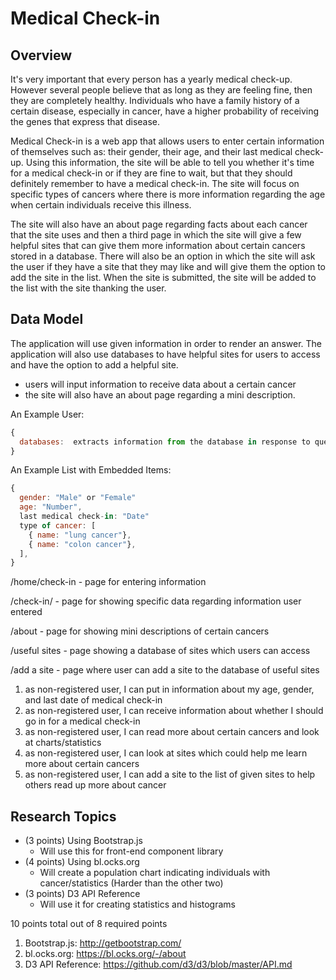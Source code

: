 
# Medical Check-in

## Overview


It's very important that every person has a yearly medical check-up. However
several people believe that as long as they are feeling fine, then they are
completely healthy. Individuals who have a family history of a certain
disease, especially in cancer, have a higher probability of receiving
the genes that express that disease.

Medical Check-in is a web app that allows users to enter certain information
of themselves such as: their gender, their age, and their last medical check-up.
Using this information, the site will be able to tell you whether it's time
for a medical check-in or if they are fine to wait, but that they should definitely
remember to have a medical check-in. The site will focus on specific types
of cancers where there is more information regarding the age when certain
individuals receive this illness.

The site will also have an about page regarding facts about each cancer that the
site uses and then a third page in which the site will give a few helpful sites
that can give them more information about certain cancers stored in a
database. There will also be an option in which the site will ask the user if
they have a site that they may like and will give them the option to add the
site in the list. When the site is submitted, the site will be added to the list
with the site thanking the user.


## Data Model



The application will use given information in order to render an answer.
The application will also use databases to have helpful sites for users
to access and have the option to add a helpful site.

* users will input information to receive data about a certain cancer
* the site will also have an about page regarding a mini description.


An Example User:

```javascript
{
  databases:  extracts information from the database in response to queries
}
```

An Example List with Embedded Items:

```javascript
{
  gender: "Male" or "Female"
  age: "Number",
  last medical check-in: "Date"
  type of cancer: [
    { name: "lung cancer"},
    { name: "colon cancer"},
  ],
}
```

/home/check-in - page for entering information

/check-in/ - page for showing specific data regarding information user entered

/about - page for showing mini descriptions of certain cancers

/useful sites - page showing a database of sites which users can access

/add a site - page where user can add a site to the database of useful sites


1. as non-registered user, I can put in information about my age, gender, and last date of medical check-in
2. as non-registered user, I can receive information about whether I should go in for a medical check-in
3. as non-registered user, I can read more about certain cancers and look at charts/statistics
4. as non-registered user, I can look at sites which could help me learn more about certain cancers
5. as non-registered user, I can add a site to the list of given sites to help others read up more about cancer
## Research Topics


* (3 points) Using Bootstrap.js
    * Will use this for front-end component library
* (4 points) Using bl.ocks.org
    * Will create a population chart indicating individuals with cancer/statistics (Harder than the other two)
* (3 points) D3 API Reference
    * Will use it for creating statistics and histograms

10 points total out of 8 required points 



1. Bootstrap.js: http://getbootstrap.com/
2. bl.ocks.org: https://bl.ocks.org/-/about
3. D3 API Reference: https://github.com/d3/d3/blob/master/API.md
